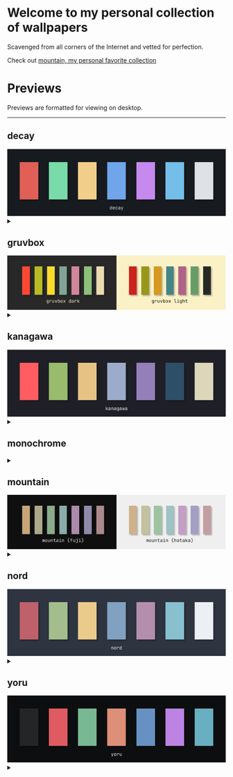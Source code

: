 
# Welcome to my personal collection of wallpapers

Scavenged from all corners of the Internet and vetted for perfection.

Check out [mountain, my personal favorite collection](#mountain)

# Previews
Previews are formatted for viewing on desktop.

<hr>
<p align="center">


## decay
<img src="palette/decay.png" title="decay">
<details><summary></summary>

| | | |
|:---------:|:---------:|:----------:|
| <img src="./decay/dark/rocky_shore_03.png" title="./decay/dark/rocky_shore_03" width="300" height="160"> | <img src="./decay/dark/ocean.jpg" title="./decay/dark/ocean" width="300" height="160"> | <img src="./decay/dark/rocky_shore_01.jpg" title="./decay/dark/rocky_shore_01" width="300" height="160"> | <img src="./decay/dark/ice.jpg" title="./decay/dark/ice" width="300" height="160"> |
| <img src="./decay/dark/shore_01.jpg" title="./decay/dark/shore_01" width="300" height="160"> | <img src="./decay/dark/shore_00.jpg" title="./decay/dark/shore_00" width="300" height="160"> | <img src="./decay/dark/mountain_01.jpg" title="./decay/dark/mountain_01" width="300" height="160"> | <img src="./decay/dark/fog.jpg" title="./decay/dark/fog" width="300" height="160"> |
| <img src="./decay/dark/arch.jpg" title="./decay/dark/arch" width="300" height="160"> | <img src="./decay/dark/rocky_shore_04.jpg" title="./decay/dark/rocky_shore_04" width="300" height="160"> | <img src="./decay/dark/mountain_00.jpg" title="./decay/dark/mountain_00" width="300" height="160"> | <img src="./decay/dark/hut.jpg" title="./decay/dark/hut" width="300" height="160"> |
| <img src="./decay/light/icefall.jpg" title="./decay/light/icefall" width="300" height="160"> | <img src="./decay/light/mountain_02.png" title="./decay/light/mountain_02" width="300" height="160"> | <img src="./decay/light/rocky_shore_02.png" title="./decay/light/rocky_shore_02" width="300" height="160"> 
</details>

## gruvbox
<img src="palette/gruvbox.png" title="gruvbox">
<details><summary></summary>

| | | |
|:---------:|:---------:|:----------:|
| <img src="./gruvbox/cityscape.png" title="./gruvbox/cityscape" width="300" height="160"> | <img src="./gruvbox/paris.png" title="./gruvbox/paris" width="300" height="160"> | <img src="./gruvbox/samori_01.png" title="./gruvbox/samori_01" width="300" height="160"> | <img src="./gruvbox/whale.png" title="./gruvbox/whale" width="300" height="160"> |

</details>

## kanagawa
<img src="palette/kanagawa.png" title="kanagawa">
<details><summary></summary>

| | | |
|:---------:|:---------:|:----------:|
| <img src="./kanagawa/mountain_02.jpg" title="./kanagawa/mountain_02" width="300" height="160"> | <img src="./kanagawa/landscape_01.jpg" title="./kanagawa/landscape_01" width="300" height="160"> | <img src="./kanagawa/kanagawa.png" title="./kanagawa/kanagawa" width="300" height="160"> | <img src="./kanagawa/sky_01.jpg" title="./kanagawa/sky_01" width="300" height="160"> |
| <img src="./kanagawa/mountain_03.jpg" title="./kanagawa/mountain_03" width="300" height="160"> | <img src="./kanagawa/mountain_01.jpg" title="./kanagawa/mountain_01" width="300" height="160"> | <img src="./kanagawa/rain_lightning.jpg" title="./kanagawa/rain_lightning" width="300" height="160"> | <img src="./kanagawa/2079532781_4b04915a3e_o.jpg" title="./kanagawa/2079532781_4b04915a3e_o" width="300" height="160"> |

</details>

## monochrome
<details><summary></summary>

| | | |
|:---------:|:---------:|:----------:|
| <img src="./monochrome/nature/waves.jpeg" title="./monochrome/nature/waves." width="300" height="160"> | <img src="./monochrome/nature/mountain_01.jpg" title="./monochrome/nature/mountain_01" width="300" height="160"> | <img src="./monochrome/nature/mountain_02.png" title="./monochrome/nature/mountain_02" width="300" height="160"> | <img src="./monochrome/nature/mountain_00.jpg" title="./monochrome/nature/mountain_00" width="300" height="160"> |
| <img src="./monochrome/fork_bomb.png" title="./monochrome/fork_bomb" width="300" height="160"> | <img src="./monochrome/space_cowboy_01.jpeg" title="./monochrome/space_cowboy_01." width="300" height="160"> | <img src="./monochrome/marcus_aurelius_1.jpg" title="./monochrome/marcus_aurelius_1" width="300" height="160"> | <img src="./monochrome/streetlights.jpg" title="./monochrome/streetlights" width="300" height="160"> |
| <img src="./monochrome/marcus_aurelius_0.png" title="./monochrome/marcus_aurelius_0" width="300" height="160"> | <img src="./monochrome/spooky_gas_station.jpg" title="./monochrome/spooky_gas_station" width="300" height="160"> | <img src="./monochrome/illustrated/berserk_02.jpg" title="./monochrome/illustrated/berserk_02" width="300" height="160"> | <img src="./monochrome/illustrated/berserk_01.png" title="./monochrome/illustrated/berserk_01" width="300" height="160"> |
| <img src="./monochrome/illustrated/berserk_03.jpeg" title="./monochrome/illustrated/berserk_03." width="300" height="160"> | <img src="./monochrome/illustrated/cult_hands.png" title="./monochrome/illustrated/cult_hands" width="300" height="160"> | <img src="./monochrome/illustrated/berserk_00.jpeg" title="./monochrome/illustrated/berserk_00." width="300" height="160"> | <img src="./monochrome/illustrated/cult.jpg" title="./monochrome/illustrated/cult" width="300" height="160"> |
| <img src="./monochrome/illustrated/junjiito_00.jpg" title="./monochrome/illustrated/junjiito_00" width="300" height="160"> | <img src="./monochrome/illustrated/arm.png" title="./monochrome/illustrated/arm" width="300" height="160"> | <img src="./monochrome/illustrated/skeleton.png" title="./monochrome/illustrated/skeleton" width="300" height="160"> | <img src="./monochrome/illustrated/suicideboys.png" title="./monochrome/illustrated/suicideboys" width="300" height="160"> |
| <img src="./monochrome/space_cowboy_00.jpeg" title="./monochrome/space_cowboy_00." width="300" height="160"> 
</details>

## mountain
<img src="palette/mountain.png" title="mountain">
<details><summary></summary>

| | | |
|:---------:|:---------:|:----------:|
| <img src="./mountain/serious/mountain_03_fuji.jpg" title="./mountain/serious/mountain_03_fuji" width="300" height="160"> | <img src="./mountain/serious/mountain_01.jpg" title="./mountain/serious/mountain_01" width="300" height="160"> | <img src="./mountain/serious/mountain_00.jpeg" title="./mountain/serious/mountain_00." width="300" height="160"> | <img src="./mountain/serious/samori_03.jpg" title="./mountain/serious/samori_03" width="300" height="160"> |
| <img src="./mountain/serious/mountain_04.jpg" title="./mountain/serious/mountain_04" width="300" height="160"> | <img src="./mountain/serious/beyond_belief_lighter.jpeg" title="./mountain/serious/beyond_belief_lighter." width="300" height="160"> | <img src="./mountain/serious/samori_02.jpg" title="./mountain/serious/samori_02" width="300" height="160"> | <img src="./mountain/serious/shore.png" title="./mountain/serious/shore" width="300" height="160"> |
| <img src="./mountain/serious/mountain_02.png" title="./mountain/serious/mountain_02" width="300" height="160"> | <img src="./mountain/serious/beyond_belief_darker.jpeg" title="./mountain/serious/beyond_belief_darker." width="300" height="160"> | <img src="./mountain/serious/samori_01.jpg" title="./mountain/serious/samori_01" width="300" height="160"> | <img src="./mountain/fun/aspectsides.jpg" title="./mountain/fun/aspectsides" width="300" height="160"> |

</details>

## nord
<img src="palette/nord.png" title="nord">
<details><summary></summary>

| | | |
|:---------:|:---------:|:----------:|
| <img src="./nord/sky_03.jpg" title="./nord/sky_03" width="300" height="160"> | <img src="./nord/water_01.jpg" title="./nord/water_01" width="300" height="160"> | <img src="./nord/mountain_02.jpg" title="./nord/mountain_02" width="300" height="160"> | <img src="./nord/landscape_01.jpg" title="./nord/landscape_01" width="300" height="160"> |
| <img src="./nord/sky_01.jpg" title="./nord/sky_01" width="300" height="160"> | <img src="./nord/water_02.jpg" title="./nord/water_02" width="300" height="160"> | <img src="./nord/mountain_03.jpg" title="./nord/mountain_03" width="300" height="160"> | <img src="./nord/pcb.png" title="./nord/pcb" width="300" height="160"> |
| <img src="./nord/mountain_01.jpg" title="./nord/mountain_01" width="300" height="160"> | <img src="./nord/sky_02.jpg" title="./nord/sky_02" width="300" height="160"> | <img src="./nord/herakles.png" title="./nord/herakles" width="300" height="160"> | <img src="./nord/mountain_04.jpg" title="./nord/mountain_04" width="300" height="160"> |
| <img src="./nord/birds.jpg" title="./nord/birds" width="300" height="160"> 
</details>

## yoru
<img src="palette/yoru.png" title="yoru">
<details><summary></summary>

| | | |
|:---------:|:---------:|:----------:|
| <img src="./yoru/dark/rocky_shore_03.png" title="./yoru/dark/rocky_shore_03" width="300" height="160"> | <img src="./yoru/dark/ocean.jpg" title="./yoru/dark/ocean" width="300" height="160"> | <img src="./yoru/dark/rocky_shore_01.jpg" title="./yoru/dark/rocky_shore_01" width="300" height="160"> | <img src="./yoru/dark/ice.jpg" title="./yoru/dark/ice" width="300" height="160"> |
| <img src="./yoru/dark/shore_00_flipped.jpg" title="./yoru/dark/shore_00_flipped" width="300" height="160"> | <img src="./yoru/dark/shore_01.jpg" title="./yoru/dark/shore_01" width="300" height="160"> | <img src="./yoru/dark/shore_00.jpg" title="./yoru/dark/shore_00" width="300" height="160"> | <img src="./yoru/dark/mountain_01.jpg" title="./yoru/dark/mountain_01" width="300" height="160"> |
| <img src="./yoru/dark/fog.jpg" title="./yoru/dark/fog" width="300" height="160"> | <img src="./yoru/dark/arch.jpg" title="./yoru/dark/arch" width="300" height="160"> | <img src="./yoru/dark/rocky_shore_04.jpg" title="./yoru/dark/rocky_shore_04" width="300" height="160"> | <img src="./yoru/dark/mountain_00.jpg" title="./yoru/dark/mountain_00" width="300" height="160"> |
| <img src="./yoru/dark/hut.jpg" title="./yoru/dark/hut" width="300" height="160"> | <img src="./yoru/light/icefall.jpg" title="./yoru/light/icefall" width="300" height="160"> | <img src="./yoru/light/mountain_02.png" title="./yoru/light/mountain_02" width="300" height="160"> | <img src="./yoru/light/rocky_shore_02.png" title="./yoru/light/rocky_shore_02" width="300" height="160"> |

</details>
</p>
